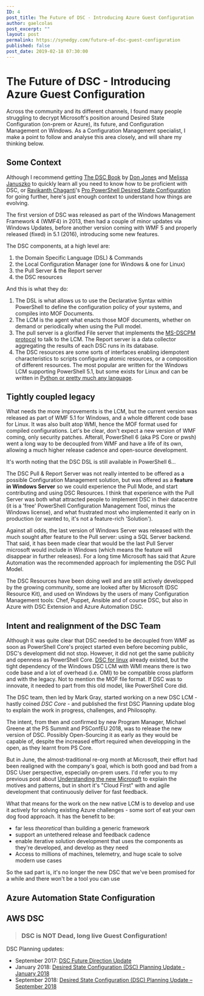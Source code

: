 ```yaml
---
ID: 4
post_title: The Future of DSC - Introducing Azure Guest Configuration
author: gaelcolas
post_excerpt: ""
layout: post
permalink: https://synedgy.com/future-of-dsc-guest-configuration
published: false
post_date: 2019-02-18 07:30:00
---
```


<h1>The Future of DSC - Introducing Azure Guest Configuration</h1>

Across the community and its different channels, I found many people struggling to decrypt Microsoft's position around
Desired State Configuration (on-prem or Azure), its future, and Configuration Management on Windows.
As a Configuration Management specialist, I make a point to follow and analyse this area closely, and will share my thinking below.

<h2>Some Context</h2>

Although I recommend getting [The DSC Book](https://leanpub.com/the-dsc-book) by [Don Jones](https://twitter.com/concentrateddon) and [Melissa Januszko](https://twitter.com/thedevopsdiva) to quickly learn all you need to know how to be proficient with DSC, or [Ravikanth Chaganti](https://twitter.com/ravikanth)'s [Pro PowerShell Desired State Configuration](https://www.apress.com/us/book/9781484234822) for going further, here's just enough context to understand how things are evolving.

The first version of DSC was released as part of the Windows Management Framework 4 (WMF4) in 2013, then had a couple of
minor updates via Windows Updates, before another version coming with WMF 5 and properly released (fixed) in 5.1 (2016), introducing
some new features.

The DSC components, at a high level are:
1. the Domain Specific Language (DSL) & Commands
2. the Local Configuration Manager (one for Windows & one for Linux)
3. the Pull Server & the Report server
4. the DSC resources

And this is what they do:
1. The DSL is what allows us to use the Declarative Syntax within PowerShell to define the configuration policy of your systems, and compiles into MOF Documents.
2. The LCM is the agent what enacts those MOF documents, whether on demand or periodically when using the Pull model.
3. The pull server is a glorified File server that implements the [MS-DSCPM protocol](https://msdn.microsoft.com/library/dn393548.aspx) to talk to the LCM.
    The Report server is a data collector aggregating the results of each DSC runs in its database.
4. The DSC resources are some sorts of interfaces enabling idempotent characteristics to scripts configuring atomic resources, or a composition of different resources.
The most popular are written for the Windows LCM supporting PowerShell 5.1, but some exists for Linux and can be written in [Python or pretty much any language](https://www.powershellmagazine.com/2015/02/26/working-with-powershell-dsc-for-linux-part-4/).


<h2>Tightly coupled legacy</h2>

What needs the more improvements is the LCM, but the current version was released as part of WMF 5.1 for Windows, and a whole different code base for Linux. It was also built atop WMI, hence the MOF format used for compiled configurations.
Let's be clear, don't expect a new version of WMF coming, only security patches. Afterall, PowerShell 6 (aka PS Core or pwsh) went a long way to be decoupled from WMF and have a life of its own, allowing a much higher release cadence and open-source development.

It's worth noting that the DSC DSL is still available in PowerShell 6...

The DSC Pull & Report Server was not really intented to be offered as a possible Configuration Management solution, but was offered as a **feature in Windows Server** so we could experience the Pull Mode, and start contributing and using DSC Resources.
I think that experience with the Pull Server was both what attracted people to implement DSC in their datacentre (it is a 'free' PowerShell Configuration Management Tool, minus the Windows license), and what frustrated most who implemented it early on in production (or wanted to, it's not a feature-rich 'Solution').

Against all odds, the last version of Windows Server was released with the much sought after feature to the Pull server: using a SQL Server backend. That said, it has been made clear that would be the last Pull Server microsoft would include in Windows (which means the feature will disappear in further releases). For a long time Microsoft has said that Azure Automation was the recommended approach for implementing the DSC Pull Model.

The DSC Resources have been doing well and are still actively developped by the growing community, some are looked after by Microsoft (DSC Resource Kit), and used on Windows by the users of many Configuration Management tools: Chef, Puppet, Ansible and of course DSC, but also in Azure with DSC Extension and Azure Automation DSC.

<h2>Intent and realignment of the DSC Team</h2>

Although it was quite clear that DSC needed to be decoupled from WMF as soon as PowerShell Core's project started even before becoming public, DSC's development did not stop. However, it did not get the same publicity and openness as PowerShell Core. [DSC for linux](https://github.com/Microsoft/PowerShell-DSC-for-Linux) already existed, but the tight dependency of the Windows DSC LCM with WMI means there is two code base and a lot of overhead (i.e. OMI) to be compatible cross platform and with the legacy. Not to mention the MOF file format.
If DSC was to innovate, it needed to part from this old model, like PowerShell Core did.

The DSC team, then led by Mark Gray, started working on a new DSC LCM - hastly coined _DSC Core_ - and published the first DSC Planning update blog to explain the work in progress, challenges, and Philosophy.

The intent, from then and confirmed by new Program Manager, Michael Greene at the PS Summit and PSConfEU 2018, was to release the new version of DSC. Possibly Open-Sourcing it as early as they would be capable of, despite the increased effort required when developping in the open, as they learnt from PS Core.

But in June, the almost-traditional re-org month at Microsoft, their effort had been realigned with the company's goal, which is both good and bad from a DSC User perspective, especially on-prem users.
I'd refer you to my previous post about [Understanding the new Microsoft](https://gaelcolas.com/2018/06/04/for-it-pros-understanding-the-new-microsoft/) to explain the motives and patterns, but in short it's "Cloud First" with and agile development that continuously deliver for fast feedback.

What that means for the work on the new native LCM is to develop and use it actively for solving existing Azure challenges - some sort of eat your own dog food approach.
It has the benefit to be:
- far less _theoretical_ than building a generic framework
- support an untethered release and feedback cadence
- enable iterative solution development that uses the components as they're developed, and develop as they need
- Access to millions of machines, telemetry, and huge scale to solve modern use cases

So the sad part is, it's no longer the new DSC that we've been promised for a while and there won't be a tool you can use




<h2>Azure Automation State Configuration</h2>

<h2>AWS DSC</h2>


> <h3>DSC is NOT Dead, long live Guest Configuration!</h3>

DSC Planning updates:
- September 2017: [DSC Future Direction Update](https://blogs.msdn.microsoft.com/powershell/2017/09/12/dsc-future-direction-update/)
- January 2018: [Desired State Configuration (DSC) Planning Update - January 2018](https://blogs.msdn.microsoft.com/powershell/2018/01/26/dsc-planning-update-january-2018/)
- September 2018: [Desired State Configuration (DSC) Planning Update – September 2018](https://blogs.msdn.microsoft.com/powershell/2018/09/13/desired-state-configuration-dsc-planning-update-september-2018/)
